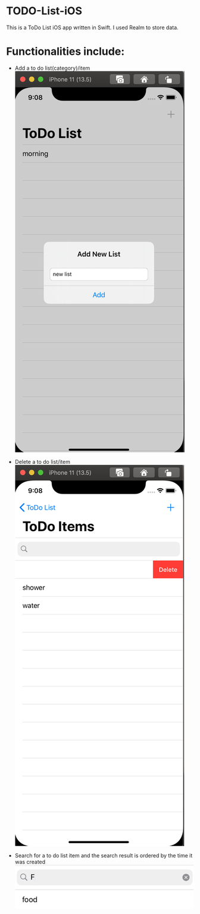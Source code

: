 # TODO-List-iOS

This is a ToDo List iOS app written in Swift. I used Realm to store data. 

# Functionalities include: 
- Add a to do list(category)/item
![add](https://github.com/yvoxu/TODO-List-iOS/blob/master/demo/add.png)

- Delete a to do list/item
![delete](https://github.com/yvoxu/TODO-List-iOS/blob/master/demo/delete.png)

- Search for a to do list item and the search result is ordered by the time it was created
![search](https://github.com/yvoxu/TODO-List-iOS/blob/master/demo/search.png)






